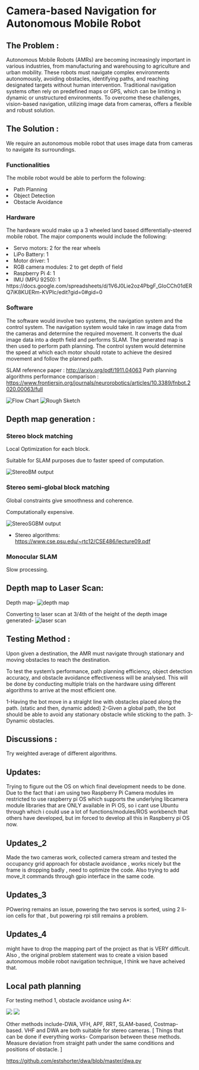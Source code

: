 # Camera-based Navigation for Autonomous Mobile Robot

## The Problem : 

Autonomous Mobile Robots (AMRs) are becoming increasingly important in various industries, from manufacturing and warehousing to agriculture and urban mobility. These robots must navigate complex environments autonomously, avoiding obstacles, identifying paths, and reaching designated targets without human intervention. Traditional navigation systems often rely on predefined maps or GPS, which can be limiting in dynamic or unstructured environments. To overcome these challenges, vision-based navigation, utilizing image data from cameras, offers a flexible and robust solution.



## The Solution :

We require an autonomous mobile robot that uses image data from cameras to navigate its surroundings.

### Functionalities

The mobile robot would be able to perform the following:
<li>Path Planning</li>
<li>Object Detection</li>
<li>Obstacle Avoidance</li>


### Hardware

The hardware would make up a 3 wheeled land based differentially-steered mobile robot. The major components would include the following:

<li>Servo motors: 2 for the rear wheels</li>
<li>LiPo Battery: 1</li>
<li>Motor driver: 1</li>
<li>RGB camera modules: 2 to get depth of field</li>
<li>Raspberry Pi 4: 1</li>
<li>IMU (MPU 9250): 1</li>
https://docs.google.com/spreadsheets/d/1V6J0Lie2oz4PbgF_GIoCCh01dERQ7iK8KUERm-KVPIc/edit?gid=0#gid=0


### Software

The software would involve two systems, the navigation system and the control system.
The navigation system would take in raw image data from the cameras and determine the required movement. It converts the dual image data into a depth field and performs SLAM. The generated map is then used to perform path planning. The control system would determine the speed at which each motor should rotate to achieve the desired movement and follow the planned path.

SLAM reference paper : http://arxiv.org/pdf/1911.04063
Path planning algorithms performance comparison : https://www.frontiersin.org/journals/neurorobotics/articles/10.3389/fnbot.2020.00063/full 

<img src="https://github.com/kanishka-varshini/camera-based-navigation-for-autonomous-mobile-robot/blob/main/AMR.png" alt="Flow Chart"/>
<img src="https://github.com/kanishka-varshini/camera-based-navigation-for-autonomous-mobile-robot/blob/main/Components.png" alt="Rough Sketch"/>

## Depth map generation :

### Stereo block matching
Local Optimization for each block.

Suitable for SLAM purposes due to faster speed of computation.

<img src="https://github.com/kanishka-varshini/camera-based-navigation-for-autonomous-mobile-robot/blob/main/stereobm.png" alt="StereoBM output"/>

### Stereo semi-global block matching
Global constraints give smoothness and coherence.

Computationally expensive.

<img src="https://github.com/kanishka-varshini/camera-based-navigation-for-autonomous-mobile-robot/blob/main/stereosgbm.png" alt="StereoSGBM output"/>


* Stereo algorithms: https://www.cse.psu.edu/~rtc12/CSE486/lecture09.pdf


### Monocular SLAM
Slow processing.

## Depth map to Laser Scan:

Depth map-
<img src="https://github.com/kanishka-varshini/camera-based-navigation-for-autonomous-mobile-robot/blob/main/depthmap.png" alt="depth map"/>

Converting to laser scan at 3/4th of the height of the depth image generated-
<img src="https://github.com/kanishka-varshini/camera-based-navigation-for-autonomous-mobile-robot/blob/main/laserscan%20polar%20plot.png" alt="laser scan"/>


## Testing Method :

Upon given a destination, the AMR must navigate through stationary and moving obstacles to reach the destination.

To test the system’s performance, path planning efficiency, object detection accuracy, and obstacle avoidance effectiveness will be analysed. This will be done by conducting multiple trials on the hardware using different algorithms to arrive at the most efficient one.

1-Having the bot move in a straight line with obstacles placed along the path. (static and then, dynamic added)
2-Given a global path, the bot should be able to avoid any stationary obstacle while sticking to the path.
3-Dynamic obstacles.


## Discussions :

Try weighted average of different algorithms.


## Updates:
Trying to figure out the OS on which final development needs to be done. Due to the fact that i am using two Raspberry Pi Camera modules im restricted to use raspberry pi OS which supports the underlying libcamera module libraries that are ONLY available in Pi OS, so i cant use Ubuntu through which i could use a lot of functions/modules/ROS workbench that others have developed, but im forced to develop all this in Raspberry pi OS now. 

## Updates_2

Made the two cameras work, collected camera stream and tested the occupancy grid approach for obstacle avoidance , works nicely but the frame is dropping badly , need to optimize the code. Also trying to add move_it commands through gpio interface in the same code.

## Updates_3

POwering remains an issue, powering the two servos is sorted, using 2 li-ion cells for that , but powering rpi still remains a problem.

## Updates_4

might have to drop the mapping part of the project as that is VERY difficult. Also , the original problem statement was to create a vision based autonomous mobile robot navigation technique, I think we have acheived that.

## Local path planning
For testing method 1, obstacle avoidance using A*:

<img src="https://github.com/kanishka-varshini/camera-based-navigation-for-autonomous-mobile-robot/blob/main/github_1.jpg"/>
<img src="https://github.com/kanishka-varshini/camera-based-navigation-for-autonomous-mobile-robot/blob/main/github_3.jpg"/>

Other methods include-DWA, VFH, APF, RRT, SLAM-based, Costmap-based. 
VHF and DWA are both suitable for stereo cameras. 
[ Things that can be done if everything works- Comparison between these methods. Measure deviation from straight path under the same conditions and positions of obstacle. ]


https://github.com/estshorter/dwa/blob/master/dwa.py
